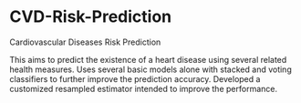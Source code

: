 # CVD-Risk-Prediction
Cardiovascular Diseases Risk Prediction

This aims to predict the existence of a heart disease using several related health measures. Uses several basic models alone with stacked and voting classifiers to further improve the prediction accuracy. Developed a customized resampled estimator intended to improve the performance. 
